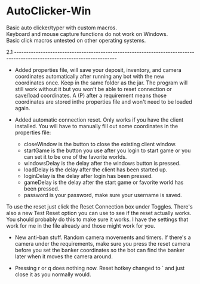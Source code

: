 AutoClicker-Win
===============

Basic auto clicker/typer with custom macros.  
Keyboard and mouse capture functions do not work on Windows.  
Basic click macros untested on other operating systems.

2.1 -------------------------------------------------------------------------------------------------------------------------
- Added properties file, will save your deposit, inventory, and camera coordinates 
automatically after running any bot with the new coordinates once.  Keep in the same 
folder as the jar.  The program will still work without it but you won't be able to reset 
connection or save/load coordinates. A (P) after a requirement means those coordinates 
are stored inthe properties file and won't need to be loaded again.

-  Added automatic connection reset.  Only works if you have the client installed.  You will 
have to manually fill out some coordinates in the properties file:

	- closeWindow is the button to close the existing client window.  
	- startGame is the button you use after you login to start game or you can set it 
	to be one of the favorite worlds.
	- windowsDelay is the delay after the windows button is pressed.
	- loadDelay is the delay after the client has been started up.
	- loginDelay is the delay after login has been pressed.
	- gameDelay is the delay after the start game or favorite world has been 
	pressed.
	- password is your password, make sure your username is saved.

To use the reset just click the Reset Connection box under Toggles.  There's also a new 
Test Reset option you can use to see if the reset actually works.  You should probably do
this to make sure it works.  I have the settings that work for me in the file already and 
those might work for you.  

- New anti-ban stuff.  Random camera movements and timers.  If there's a camera under
the requirements, make sure you press the reset camera before you set the banker
coordinates so the bot can find the banker later when it moves the camera around.

- Pressing r or q does nothing now.  Reset hotkey changed to ` and just close it as you 
normally would.




